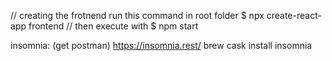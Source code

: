
// creating the frotnend run this command in root folder
$ npx create-react-app frontend 
// then execute with
$ npm start

insomnia: (get postman)
https://insomnia.rest/
brew cask install insomnia
